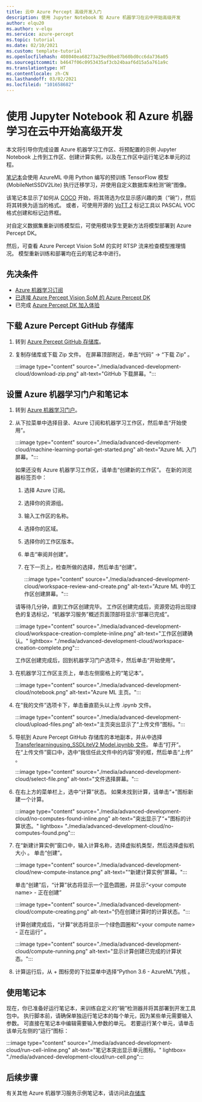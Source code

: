 ```yaml
---
title: 云中 Azure Percept 高级开发入门
description: 使用 Jupyter Notebook 和 Azure 机器学习在云中开始高级开发
author: elqu20
ms.author: v-elqu
ms.service: azure-percept
ms.topic: tutorial
ms.date: 02/10/2021
ms.custom: template-tutorial
ms.openlocfilehash: 408040ea68273a29ed9be87b60bd0cc6da736a05
ms.sourcegitcommit: b4647f06c0953435af3cb24baaf6d15a5a761a9c
ms.translationtype: HT
ms.contentlocale: zh-CN
ms.lasthandoff: 03/02/2021
ms.locfileid: "101658682"
---
```

# <a name="getting-started-with-advanced-development-in-the-cloud-via-jupyter-notebooks-and-azure-machine-learning"></a>使用 Jupyter Notebook 和 Azure 机器学习在云中开始高级开发

本文将引导你完成设置 Azure 机器学习工作区、将预配置的示例 Jupyter Notebook 上传到工作区、创建计算实例，以及在工作区中运行笔记本单元的过程。

[笔记本](https://github.com/microsoft/Project-Santa-Cruz-Private-Preview/blob/main/Sample-Scripts-and-Notebooks/Official/Machine%20Learning%20Notebooks/Transferlearningusing_SSDLiteV2%20Model.ipynb)会使用 AzureML 中用 Python 编写的预训练 TensorFlow 模型 (MobileNetSSDV2Lite) 执行迁移学习，并使用自定义数据库来检测“碗”图像。

该笔记本显示了如何从 [COCO](https://cocodataset.org/#home) 开始，将其筛选为仅显示感兴趣的类（“碗”），然后将其转换为适当的格式。 或者，可使用开源的 [VoTT 2](https://github.com/microsoft/VoTT) 标记工具以 PASCAL VOC 格式创建和标记边界框。

对自定义数据集重新训练模型后，可使用模块孪生更新方法将模型部署到 Azure Percept DK。

然后，可查看 Azure Percept Vision SoM 的实时 RTSP 流来检查模型推理情况。 模型重新训练和部署均在云的笔记本中进行。

## <a name="prerequisites"></a>先决条件

- [Azure 机器学习订阅](https://azure.microsoft.com/free/services/machine-learning/)
- [已连接 Azure Percept Vision SoM 的 Azure Percept DK](./overview-azure-percept-dk.md)
- 已完成 [Azure Percept DK 加入体验](./quickstart-percept-dk-set-up.md)

## <a name="download-azure-percept-github-repository"></a>下载 Azure Percept GitHub 存储库

1. 转到 [Azure Percept GitHub 存储库](https://github.com/microsoft/Project-Santa-Cruz-Private-Preview)。

1. 复制存储库或下载 Zip 文件。 在屏幕顶部附近，单击“代码” -> “下载 Zip” 。

    :::image type="content" source="./media/advanced-development-cloud/download-zip.png" alt-text="GitHub 下载屏幕。":::

## <a name="set-up-azure-machine-learning-portal-and-notebook"></a>设置 Azure 机器学习门户和笔记本

1. 转到 [Azure 机器学习门户](https://ml.azure.com)。

1. 从下拉菜单中选择目录、Azure 订阅和机器学习工作区，然后单击“开始使用”。

    :::image type="content" source="./media/advanced-development-cloud/machine-learning-portal-get-started.png" alt-text="Azure ML 入门屏幕。":::

    如果还没有 Azure 机器学习工作区，请单击“创建新的工作区”。 在新的浏览器标签页中：

    1. 选择 Azure 订阅。
    1. 选择你的资源组。
    1. 输入工作区的名称。
    1. 选择你的区域。
    1. 选择你的工作区版本。
    1. 单击“审阅并创建”。
    1. 在下一页上，检查所做的选择，然后单击“创建”。

        :::image type="content" source="./media/advanced-development-cloud/workspace-review-and-create.png" alt-text="Azure ML 中的工作区创建屏幕。":::

    请等待几分钟，直到工作区创建完毕。 工作区创建完成后，资源旁边将出现绿色的复选标记，“机器学习服务”概述页面顶部将显示“部署已完成”。

    :::image type="content" source="./media/advanced-development-cloud/workspace-creation-complete-inline.png" alt-text="工作区创建确认。" lightbox= "./media/advanced-development-cloud/workspace-creation-complete.png":::

    工作区创建完成后，回到机器学习门户选项卡，然后单击“开始使用”。

1. 在机器学习工作区主页上，单击左侧窗格上的“笔记本”。

    :::image type="content" source="./media/advanced-development-cloud/notebook.png" alt-text="Azure ML 主页。":::

1. 在“我的文件”选项卡下，单击垂直箭头以上传 .ipynb 文件。

    :::image type="content" source="./media/advanced-development-cloud/upload-files.png" alt-text="主页突出显示了“上传文件”图标。":::

1. 导航到 Azure Percept GitHub 存储库的本地副本，并从中选择 [Transferlearningusing_SSDLiteV2 Model.ipynbb 文件](https://github.com/microsoft/Project-Santa-Cruz-Private-Preview/blob/main/Sample-Scripts-and-Notebooks/Official/Machine%20Learning%20Notebooks/Transferlearningusing_SSDLiteV2%20Model.ipynb)。 单击“打开”。 在“上传文件”窗口中，选中“我信任此文件中的内容”旁的框，然后单击“上传”  。

    :::image type="content" source="./media/advanced-development-cloud/select-file.png" alt-text="文件选择屏幕。":::

1. 在右上方的菜单栏上，选中“计算”状态。 如果未找到计算，请单击“+”图标新建一个计算。

    :::image type="content" source="./media/advanced-development-cloud/no-computes-found-inline.png" alt-text="突出显示了“+”图标的计算状态。" lightbox= "./media/advanced-development-cloud/no-computes-found.png":::

1. 在“新建计算实例”窗口中，输入计算名称，选择虚拟机类型，然后选择虚拟机大小   。 单击“创建”。

    :::image type="content" source="./media/advanced-development-cloud/new-compute-instance.png" alt-text="“新建计算实例”屏幕。":::

    单击“创建”后，“计算”状态将显示一个蓝色圆圈，并显示“\<your compute name> - 正在创建”  

    :::image type="content" source="./media/advanced-development-cloud/compute-creating.png" alt-text="仍在创建计算时的计算状态。":::

    计算创建完成后，“计算”状态将显示一个绿色圆圈和“\<your compute name> - 正在运行” 。

    :::image type="content" source="./media/advanced-development-cloud/compute-running.png" alt-text="显示计算创建已完成的计算状态。":::

1. 计算运行后，从 + 图标旁的下拉菜单中选择“Python 3.6 - AzureML”内核 。

## <a name="working-with-the-notebook"></a>使用笔记本

现在，你已准备好运行笔记本，来训练自定义的“碗”检测器并将其部署到开发工具包中。 执行脚本前，请确保单独运行笔记本的每个单元，因为某些单元需要输入参数。 可直接在笔记本中编辑需要输入参数的单元。 若要运行某个单元，请单击该单元左侧的“运行”图标：

:::image type="content" source="./media/advanced-development-cloud/run-cell-inline.png" alt-text="笔记本突出显示单元图标。" lightbox= "./media/advanced-development-cloud/run-cell.png":::

## <a name="next-steps"></a>后续步骤

有关其他 Azure 机器学习服务示例笔记本，请访问此[存储库](https://github.com/Azure/MachineLearningNotebooks/tree/2aa7c53b0ce84e67565d77e484987714fdaed36e/how-to-use-azureml)
